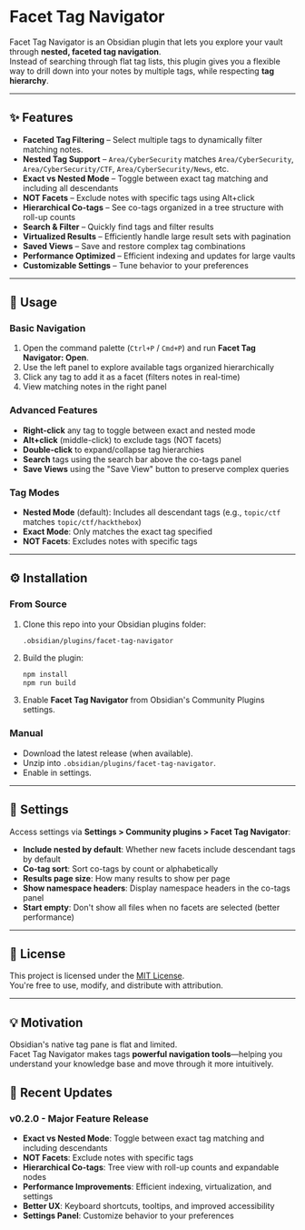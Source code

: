 # Facet Tag Navigator

Facet Tag Navigator is an Obsidian plugin that lets you explore your vault through **nested, faceted tag navigation**.  
Instead of searching through flat tag lists, this plugin gives you a flexible way to drill down into your notes by multiple tags, while respecting **tag hierarchy**.

---

## ✨ Features

- **Faceted Tag Filtering** – Select multiple tags to dynamically filter matching notes.  
- **Nested Tag Support** – `Area/CyberSecurity` matches `Area/CyberSecurity`, `Area/CyberSecurity/CTF`, `Area/CyberSecurity/News`, etc.  
- **Exact vs Nested Mode** – Toggle between exact tag matching and including all descendants
- **NOT Facets** – Exclude notes with specific tags using Alt+click
- **Hierarchical Co-tags** – See co-tags organized in a tree structure with roll-up counts
- **Search & Filter** – Quickly find tags and filter results
- **Virtualized Results** – Efficiently handle large result sets with pagination
- **Saved Views** – Save and restore complex tag combinations
- **Performance Optimized** – Efficient indexing and updates for large vaults
- **Customizable Settings** – Tune behavior to your preferences

---

## 🚀 Usage

### Basic Navigation
1. Open the command palette (`Ctrl+P` / `Cmd+P`) and run **Facet Tag Navigator: Open**.  
2. Use the left panel to explore available tags organized hierarchically
3. Click any tag to add it as a facet (filters notes in real-time)
4. View matching notes in the right panel

### Advanced Features
- **Right-click** any tag to toggle between exact and nested mode
- **Alt+click** (middle-click) to exclude tags (NOT facets)
- **Double-click** to expand/collapse tag hierarchies
- **Search** tags using the search bar above the co-tags panel
- **Save Views** using the "Save View" button to preserve complex queries

### Tag Modes
- **Nested Mode** (default): Includes all descendant tags (e.g., `topic/ctf` matches `topic/ctf/hackthebox`)
- **Exact Mode**: Only matches the exact tag specified
- **NOT Facets**: Excludes notes with specific tags

---

## ⚙️ Installation

### From Source
1. Clone this repo into your Obsidian plugins folder:
   ```
   .obsidian/plugins/facet-tag-navigator
   ```
2. Build the plugin:
   ```bash
   npm install
   npm run build
   ```
3. Enable **Facet Tag Navigator** from Obsidian's Community Plugins settings.

### Manual
- Download the latest release (when available).
- Unzip into `.obsidian/plugins/facet-tag-navigator`.
- Enable in settings.

---

## 🔧 Settings

Access settings via **Settings > Community plugins > Facet Tag Navigator**:

- **Include nested by default**: Whether new facets include descendant tags by default
- **Co-tag sort**: Sort co-tags by count or alphabetically
- **Results page size**: How many results to show per page
- **Show namespace headers**: Display namespace headers in the co-tags panel
- **Start empty**: Don't show all files when no facets are selected (better performance)

---

## 📜 License

This project is licensed under the [MIT License](LICENSE).  
You're free to use, modify, and distribute with attribution.

---

## 💡 Motivation

Obsidian's native tag pane is flat and limited.  
Facet Tag Navigator makes tags **powerful navigation tools**—helping you understand your knowledge base and move through it more intuitively.

## 🔄 Recent Updates

### v0.2.0 - Major Feature Release
- **Exact vs Nested Mode**: Toggle between exact tag matching and including descendants
- **NOT Facets**: Exclude notes with specific tags
- **Hierarchical Co-tags**: Tree view with roll-up counts and expandable nodes
- **Performance Improvements**: Efficient indexing, virtualization, and settings
- **Better UX**: Keyboard shortcuts, tooltips, and improved accessibility
- **Settings Panel**: Customize behavior to your preferences

